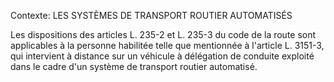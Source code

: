 Contexte: LES SYSTÈMES DE TRANSPORT ROUTIER AUTOMATISÉS

Les dispositions des articles L. 235-2 et L. 235-3 du code de la route sont applicables à la personne habilitée telle que mentionnée à l'article L. 3151-3, qui intervient à distance sur un véhicule à délégation de conduite exploité dans le cadre d'un système de transport routier automatisé.